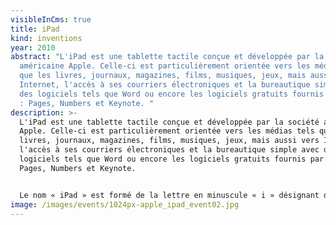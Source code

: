 ```yaml
---
visibleInCms: true
title: iPad
kind: inventions
year: 2010
abstract: "L'iPad est une tablette tactile conçue et développée par la société
  américaine Apple. Celle-ci est particulièrement orientée vers les médias tels
  que les livres, journaux, magazines, films, musiques, jeux, mais aussi vers
  Internet, l'accès à ses courriers électroniques et la bureautique simple avec
  des logiciels tels que Word ou encore les logiciels gratuits fournis par Apple
  : Pages, Numbers et Keynote. "
description: >-
  L'iPad est une tablette tactile conçue et développée par la société américaine
  Apple. Celle-ci est particulièrement orientée vers les médias tels que les
  livres, journaux, magazines, films, musiques, jeux, mais aussi vers Internet,
  l'accès à ses courriers électroniques et la bureautique simple avec des
  logiciels tels que Word ou encore les logiciels gratuits fournis par Apple :
  Pages, Numbers et Keynote. 


  Le nom « iPad » est formé de la lettre en minuscule « i » désignant de nombreux d'appareils commercialisés par Apple (iMac sorti en 1998, iPod en 2001, iPhone en 2007...) et faisant référence au designer d'Apple, Jonathan Ive6, suivie du mot anglais « pad » dans le sens de « bloc » en français.
image: /images/events/1024px-apple_ipad_event02.jpg
---
```

